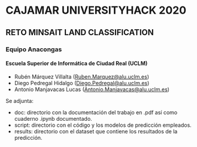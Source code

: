 
# CAJAMAR UNIVERSITYHACK 2020 
## RETO MINSAIT LAND CLASSIFICATION

### Equipo Anacongas
#### Escuela Superior de Informática de Ciudad Real (UCLM)

* Rubén Márquez Villalta (Ruben.Marquez@alu.uclm.es)
* Diego Pedregal Hidalgo (Diego.Pedregal@alu.uclm.es)
* Antonio Manjavacas Lucas (Antonio.Manjavacas@alu.uclm.es)

Se adjunta:

* doc: directorio con la documentación del trabajo en .pdf así como cuaderno .ipynb documentado.
* script: directorio con el código y los modelos de predicción empleados.
* results: directorio con el dataset que contiene los resultados de la predicción.